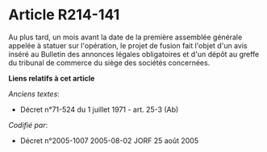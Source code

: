 # Article R214-141

Au plus tard, un mois avant la date de la première assemblée générale appelée à statuer sur l'opération, le projet de fusion
fait l'objet d'un avis inséré au Bulletin des annonces légales obligatoires et d'un dépôt au greffe du tribunal de commerce
du siège des sociétés concernées.

**Liens relatifs à cet article**

_Anciens textes_:

  - Décret n°71-524 du 1 juillet 1971 - art. 25-3 (Ab)

_Codifié par_:

  - Décret n°2005-1007 2005-08-02 JORF 25 août 2005
